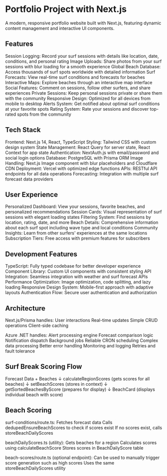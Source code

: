 # Portfolio Project with Next.js

A modern, responsive portfolio website built with Next.js, featuring dynamic content management and interactive UI components.

## Features

Session Logging: Record your surf sessions with details like location, date, conditions, and personal rating
Image Uploads: Share photos from your surf sessions with blur loading for a smooth experience
Global Beach Database: Access thousands of surf spots worldwide with detailed information
Surf Forecasts: View real-time surf conditions and forecasts for beaches
Interactive Maps: Explore beaches through an interactive map interface
Social Features: Comment on sessions, follow other surfers, and share experiences
Private Sessions: Keep personal sessions private or share them with the community
Responsive Design: Optimized for all devices from mobile to desktop
Alerts System: Get notified about optimal surf conditions at your favorite spots
Rating System: Rate your sessions and discover top-rated spots from the community

## Tech Stack

Frontend: Next.js 14, React, TypeScript
Styling: Tailwind CSS with custom design system
State Management: React Query for server state, React Context for app state
Authentication: NextAuth.js with email/password and social login options
Database: PostgreSQL with Prisma ORM
Image Handling: Next.js Image component with blur placeholders and Cloudflare CDN
Deployment: Vercel with optimized edge functions
APIs: RESTful API endpoints for all data operations
Forecasting: Integration with multiple surf forecast data providers

## User Experience

Personalized Dashboard: View your sessions, favorite beaches, and personalized recommendations
Session Cards: Visual representation of surf sessions with elegant loading states
Filtering System: Find sessions by location, rating, date, and more
Beach Details: Comprehensive information about each surf spot including wave type and local conditions
Community Insights: Learn from other surfers' experiences at the same locations
Subscription Tiers: Free access with premium features for subscribers

## Development Features

TypeScript: Fully typed codebase for better developer experience
Component Library: Custom UI components with consistent styling
API Integration: Seamless integration with weather and surf forecast APIs
Performance Optimization: Image optimization, code splitting, and lazy loading
Responsive Design System: Mobile-first approach with adaptive layouts
Authentication Flow: Secure user authentication and authorization

## Architecture

Next.js/Prisma handles:
User interactions
Real-time updates
Simple CRUD operations
Client-side caching

Azure .NET handles:
Alert processing engine
Forecast comparison logic
Notification dispatch
Background jobs
Reliable CRON scheduling
Complex data processing
Better error handling
Monitoring and logging
Retries and fault tolerance

## Surf Break Scoring Flow

Forecast Data + Beaches
       ↓
calculateRegionScores (gets scores for all beaches)
       ↓
setBeachScores (stores in context)
       ↓
getSortedBeachesByScore (prepares for display)
       ↓
BeachCard (displays individual beach with score)

## Beach Scoring

surf-conditions/route.ts:
Fetches forecast data
Calls dedupedEnsureBeachScores to check if scores exist
If no scores exist, calls storeBeachDailyScores

beachDailyScores.ts (utility):
Gets beaches for a region
Calculates scores using calculateBeachScore
Stores scores in BeachDailyScore table

beach-scores/route.ts (optional endpoint):
Can be used to manually trigger score generation such as high scores
Uses the same storeBeachDailyScores utility